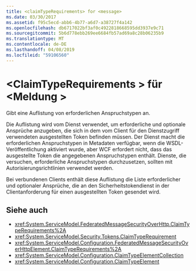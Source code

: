 ```yaml
---
title: <claimTypeRequirements> for <message>
ms.date: 03/30/2017
ms.assetid: f95c5ecd-abb6-4b77-a6d7-a38727f4a142
ms.openlocfilehash: db6717022bf3af0c4922818668595dd3937e9c71
ms.sourcegitcommit: 5b6d778ebb269ee6684fb57ad69a8c28b06235b9
ms.translationtype: MT
ms.contentlocale: de-DE
ms.lasthandoff: 04/08/2019
ms.locfileid: "59106560"
---
```

# <a name="claimtyperequirements-for-message"></a>\<ClaimTypeRequirements > für \<Meldung >
Gibt eine Auflistung von erforderlichen Anspruchstypen an.  
  
 Die Auflistung wird vom Dienst verwendet, um erforderliche und optionale Ansprüche anzugeben, die sich in dem vom Client für den Dienstzugriff verwendeten ausgestellten Token befinden müssen. Der Dienst macht die erforderlichen Anspruchstypen in Metadaten verfügbar, wenn die WSDL-Veröffentlichung aktiviert wurde, aber WCF erfordert nicht, dass das ausgestellte Token die angegebenen Anspruchstypen enthält. Dienste, die versuchen, erforderliche Anspruchstypen durchzusetzen, sollten mit Autorisierungsrichtlinien verwendet werden.  
  
 Bei verbundenen Clients enthält diese Auflistung die Liste erforderlicher und optionaler Ansprüche, die an den Sicherheitstokendienst in der Clientanforderung für einen ausgestellten Token gesendet wird.  
  
## <a name="see-also"></a>Siehe auch

- <xref:System.ServiceModel.FederatedMessageSecurityOverHttp.ClaimTypeRequirements%2A>
- <xref:System.ServiceModel.Security.Tokens.ClaimTypeRequirement>
- <xref:System.ServiceModel.Configuration.FederatedMessageSecurityOverHttpElement.ClaimTypeRequirements%2A>
- <xref:System.ServiceModel.Configuration.ClaimTypeElementCollection>
- <xref:System.ServiceModel.Configuration.ClaimTypeElement>
